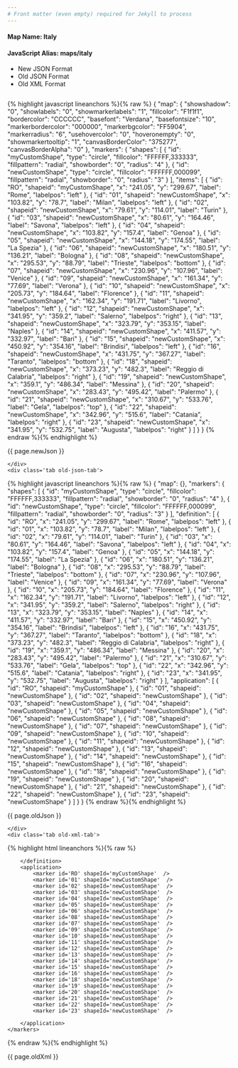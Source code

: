 ```yaml
---
# Front matter (even empty) required for Jekyll to process
---
```


#### Map Name: Italy

#### JavaScript Alias: maps/italy


<ul class='code-tabs'>
    <li class='active'>
        <a data-toggle='new-json'>New JSON Format</a>
    </li>
    <li>
        <a data-toggle='old-json'>Old JSON Format</a>
    </li>
    <li>
        <a data-toggle='old-xml'>Old XML Format</a>
    </li>
</ul>
<div class='tab-content'>
    <pre class='plain-code'></pre>
    <div class='tab new-json-tab active'>
{% highlight javascript lineanchors %}{% raw %}
{
    "map": {
        "showshadow": "0",
        "showlabels": "0",
        "showmarkerlabels": "1",
        "fillcolor": "F1f1f1",
        "bordercolor": "CCCCCC",
        "basefont": "Verdana",
        "basefontsize": "10",
        "markerbordercolor": "000000",
        "markerbgcolor": "FF5904",
        "markerradius": "6",
        "usehovercolor": "0",
        "hoveronempty": "0",
        "showmarkertooltip": "1",
        "canvasBorderColor": "375277",
        "canvasBorderAlpha": "0"
    },
    "markers": {
        "shapes": [
            {
                "id": "myCustomShape",
                "type": "circle",
                "fillcolor": "FFFFFF,333333",
                "fillpattern": "radial",
                "showborder": "0",
                "radius": "4"
            },
            {
                "id": "newCustomShape",
                "type": "circle",
                "fillcolor": "FFFFFF,000099",
                "fillpattern": "radial",
                "showborder": "0",
                "radius": "3"
            }
        ],
        "items": [
            {
                "id": "RO",
                "shapeid": "myCustomShape",
                "x": "241.05",
                "y": "299.67",
                "label": "Rome",
                "labelpos": "left"
            },
            {
                "id": "01",
                "shapeid": "newCustomShape",
                "x": "103.82",
                "y": "78.7",
                "label": "Milan",
                "labelpos": "left"
            },
            {
                "id": "02",
                "shapeid": "newCustomShape",
                "x": "79.61",
                "y": "114.01",
                "label": "Turin"
            },
            {
                "id": "03",
                "shapeid": "newCustomShape",
                "x": "80.61",
                "y": "164.46",
                "label": "Savona",
                "labelpos": "left"
            },
            {
                "id": "04",
                "shapeid": "newCustomShape",
                "x": "103.82",
                "y": "157.4",
                "label": "Genoa"
            },
            {
                "id": "05",
                "shapeid": "newCustomShape",
                "x": "144.18",
                "y": "174.55",
                "label": "La Spezia"
            },
            {
                "id": "06",
                "shapeid": "newCustomShape",
                "x": "180.51",
                "y": "136.21",
                "label": "Bologna"
            },
            {
                "id": "08",
                "shapeid": "newCustomShape",
                "x": "295.53",
                "y": "88.79",
                "label": "Trieste",
                "labelpos": "bottom"
            },
            {
                "id": "07",
                "shapeid": "newCustomShape",
                "x": "230.96",
                "y": "107.96",
                "label": "Venice"
            },
            {
                "id": "09",
                "shapeid": "newCustomShape",
                "x": "161.34",
                "y": "77.69",
                "label": "Verona"
            },
            {
                "id": "10",
                "shapeid": "newCustomShape",
                "x": "205.73",
                "y": "184.64",
                "label": "Florence"
            },
            {
                "id": "11",
                "shapeid": "newCustomShape",
                "x": "162.34",
                "y": "191.71",
                "label": "Livorno",
                "labelpos": "left"
            },
            {
                "id": "12",
                "shapeid": "newCustomShape",
                "x": "341.95",
                "y": "359.2",
                "label": "Salerno",
                "labelpos": "right"
            },
            {
                "id": "13",
                "shapeid": "newCustomShape",
                "x": "323.79",
                "y": "353.15",
                "label": "Naples"
            },
            {
                "id": "14",
                "shapeid": "newCustomShape",
                "x": "411.57",
                "y": "332.97",
                "label": "Bari"
            },
            {
                "id": "15",
                "shapeid": "newCustomShape",
                "x": "450.92",
                "y": "354.16",
                "label": "Brindisi",
                "labelpos": "left"
            },
            {
                "id": "16",
                "shapeid": "newCustomShape",
                "x": "431.75",
                "y": "367.27",
                "label": "Taranto",
                "labelpos": "bottom"
            },
            {
                "id": "18",
                "shapeid": "newCustomShape",
                "x": "373.23",
                "y": "482.3",
                "label": "Reggio di Calabria",
                "labelpos": "right"
            },
            {
                "id": "19",
                "shapeid": "newCustomShape",
                "x": "359.1",
                "y": "486.34",
                "label": "Messina"
            },
            {
                "id": "20",
                "shapeid": "newCustomShape",
                "x": "283.43",
                "y": "495.42",
                "label": "Palermo"
            },
            {
                "id": "21",
                "shapeid": "newCustomShape",
                "x": "310.67",
                "y": "533.76",
                "label": "Gela",
                "labelpos": "top"
            },
            {
                "id": "22",
                "shapeid": "newCustomShape",
                "x": "342.96",
                "y": "515.6",
                "label": "Catania",
                "labelpos": "right"
            },
            {
                "id": "23",
                "shapeid": "newCustomShape",
                "x": "341.95",
                "y": "532.75",
                "label": "Augusta",
                "labelpos": "right"
            }
        ]
    }
}
{% endraw %}{% endhighlight %}


<p class='text-success'>{{ page.newJson }}</p>

    </div>
    <div class='tab old-json-tab'>
{% highlight javascript lineanchors %}{% raw %}
{
    "map": {},
    "markers": {
        "shapes": [
            {
                "id": "myCustomShape",
                "type": "circle",
                "fillcolor": "FFFFFF,333333",
                "fillpattern": "radial",
                "showborder": "0",
                "radius": "4"
            },
            {
                "id": "newCustomShape",
                "type": "circle",
                "fillcolor": "FFFFFF,000099",
                "fillpattern": "radial",
                "showborder": "0",
                "radius": "3"
            }
        ],
        "definition": [
            {
                "id": "RO",
                "x": "241.05",
                "y": "299.67",
                "label": "Rome",
                "labelpos": "left"
            },
            {
                "id": "01",
                "x": "103.82",
                "y": "78.7",
                "label": "Milan",
                "labelpos": "left"
            },
            {
                "id": "02",
                "x": "79.61",
                "y": "114.01",
                "label": "Turin"
            },
            {
                "id": "03",
                "x": "80.61",
                "y": "164.46",
                "label": "Savona",
                "labelpos": "left"
            },
            {
                "id": "04",
                "x": "103.82",
                "y": "157.4",
                "label": "Genoa"
            },
            {
                "id": "05",
                "x": "144.18",
                "y": "174.55",
                "label": "La Spezia"
            },
            {
                "id": "06",
                "x": "180.51",
                "y": "136.21",
                "label": "Bologna"
            },
            {
                "id": "08",
                "x": "295.53",
                "y": "88.79",
                "label": "Trieste",
                "labelpos": "bottom"
            },
            {
                "id": "07",
                "x": "230.96",
                "y": "107.96",
                "label": "Venice"
            },
            {
                "id": "09",
                "x": "161.34",
                "y": "77.69",
                "label": "Verona"
            },
            {
                "id": "10",
                "x": "205.73",
                "y": "184.64",
                "label": "Florence"
            },
            {
                "id": "11",
                "x": "162.34",
                "y": "191.71",
                "label": "Livorno",
                "labelpos": "left"
            },
            {
                "id": "12",
                "x": "341.95",
                "y": "359.2",
                "label": "Salerno",
                "labelpos": "right"
            },
            {
                "id": "13",
                "x": "323.79",
                "y": "353.15",
                "label": "Naples"
            },
            {
                "id": "14",
                "x": "411.57",
                "y": "332.97",
                "label": "Bari"
            },
            {
                "id": "15",
                "x": "450.92",
                "y": "354.16",
                "label": "Brindisi",
                "labelpos": "left"
            },
            {
                "id": "16",
                "x": "431.75",
                "y": "367.27",
                "label": "Taranto",
                "labelpos": "bottom"
            },
            {
                "id": "18",
                "x": "373.23",
                "y": "482.3",
                "label": "Reggio di Calabria",
                "labelpos": "right"
            },
            {
                "id": "19",
                "x": "359.1",
                "y": "486.34",
                "label": "Messina"
            },
            {
                "id": "20",
                "x": "283.43",
                "y": "495.42",
                "label": "Palermo"
            },
            {
                "id": "21",
                "x": "310.67",
                "y": "533.76",
                "label": "Gela",
                "labelpos": "top"
            },
            {
                "id": "22",
                "x": "342.96",
                "y": "515.6",
                "label": "Catania",
                "labelpos": "right"
            },
            {
                "id": "23",
                "x": "341.95",
                "y": "532.75",
                "label": "Augusta",
                "labelpos": "right"
            }
        ],
        "application": [
            {
                "id": "RO",
                "shapeid": "myCustomShape"
            },
            {
                "id": "01",
                "shapeid": "newCustomShape"
            },
            {
                "id": "02",
                "shapeid": "newCustomShape"
            },
            {
                "id": "03",
                "shapeid": "newCustomShape"
            },
            {
                "id": "04",
                "shapeid": "newCustomShape"
            },
            {
                "id": "05",
                "shapeid": "newCustomShape"
            },
            {
                "id": "06",
                "shapeid": "newCustomShape"
            },
            {
                "id": "08",
                "shapeid": "newCustomShape"
            },
            {
                "id": "07",
                "shapeid": "newCustomShape"
            },
            {
                "id": "09",
                "shapeid": "newCustomShape"
            },
            {
                "id": "10",
                "shapeid": "newCustomShape"
            },
            {
                "id": "11",
                "shapeid": "newCustomShape"
            },
            {
                "id": "12",
                "shapeid": "newCustomShape"
            },
            {
                "id": "13",
                "shapeid": "newCustomShape"
            },
            {
                "id": "14",
                "shapeid": "newCustomShape"
            },
            {
                "id": "15",
                "shapeid": "newCustomShape"
            },
            {
                "id": "16",
                "shapeid": "newCustomShape"
            },
            {
                "id": "18",
                "shapeid": "newCustomShape"
            },
            {
                "id": "19",
                "shapeid": "newCustomShape"
            },
            {
                "id": "20",
                "shapeid": "newCustomShape"
            },
            {
                "id": "21",
                "shapeid": "newCustomShape"
            },
            {
                "id": "22",
                "shapeid": "newCustomShape"
            },
            {
                "id": "23",
                "shapeid": "newCustomShape"
            }
        ]
    }
}
{% endraw %}{% endhighlight %}


<p class='text-success'>{{ page.oldJson }}</p>

    </div>
    <div class='tab old-xml-tab'>
{% highlight html lineanchors %}{% raw %}
<map>
	<markers>
	   <shapes>
	        <shape id='myCustomShape' type='circle' fillColor='FFFFFF,333333' fillpattern='radial' showborder='0' radius='4'/>
			<shape id='newCustomShape' type='circle' fillColor='FFFFFF,000099' fillpattern='radial' showborder='0' radius='3'/>
		</shapes>
		<definition>
			<marker id='RO' x='241.05' y='299.67' label='Rome' labelPos='left'  />
			<marker id='01' x='103.82' y='78.7' label='Milan' labelPos='left' />
			<marker id='02' x='79.61' y='114.01' label='Turin'  />
			<marker id='03' x='80.61' y='164.46' label='Savona' labelpos='left' />
			<marker id='04' x='103.82' y='157.4' label='Genoa'  />
			<marker id='05' x='144.18' y='174.55' label='La Spezia' />
			<marker id='06' x='180.51' y='136.21' label='Bologna'  />
			<marker id='08' x='295.53' y='88.79' label='Trieste' labelPos='bottom' />
			<marker id='07' x='230.96' y='107.96' label='Venice'  />
			<marker id='09' x='161.34' y='77.69' label='Verona'  />
			<marker id='10' x='205.73' y='184.64' label='Florence'  />
			<marker id='11' x='162.34' y='191.71' label='Livorno' labelPos='left'  />
			<marker id='12' x='341.95' y='359.2' label='Salerno' labelPos='right'  />
			<marker id='13' x='323.79' y='353.15' label='Naples'  />
			<marker id='14' x='411.57' y='332.97' label='Bari'  />
			<marker id='15' x='450.92' y='354.16' label='Brindisi' labelPos='left' />
			<marker id='16' x='431.75' y='367.27' label='Taranto' labelPos='bottom'  />
			<marker id='18' x='373.23' y='482.3' label='Reggio di Calabria' labelPos='right'  />
			<marker id='19' x='359.1' y='486.34' label='Messina'  />
			<marker id='20' x='283.43' y='495.42' label='Palermo'  />
			<marker id='21' x='310.67' y='533.76' label='Gela' labelPos='top'  />
			<marker id='22' x='342.96' y='515.6' label='Catania' labelPos='right'  />
			<marker id='23' x='341.95' y='532.75' label='Augusta' labelPos='right'  />

		</definition>
		<application>
			<marker id='RO' shapeId='myCustomShape'  />
			<marker id='01' shapeId='newCustomShape'  />
			<marker id='02' shapeId='newCustomShape'  />
			<marker id='03' shapeId='newCustomShape'  />
			<marker id='04' shapeId='newCustomShape'  />
			<marker id='05' shapeId='newCustomShape'  />
			<marker id='06' shapeId='newCustomShape'  />
			<marker id='08' shapeId='newCustomShape'  />
			<marker id='07' shapeId='newCustomShape'  />
			<marker id='09' shapeId='newCustomShape'  />
			<marker id='10' shapeId='newCustomShape'  />
			<marker id='11' shapeId='newCustomShape'  />
			<marker id='12' shapeId='newCustomShape'  />
			<marker id='13' shapeId='newCustomShape'  />
			<marker id='14' shapeId='newCustomShape'  />
			<marker id='15' shapeId='newCustomShape'  />
			<marker id='16' shapeId='newCustomShape'  />
			<marker id='18' shapeId='newCustomShape'  />
			<marker id='19' shapeId='newCustomShape'  />
			<marker id='20' shapeId='newCustomShape'  />
			<marker id='21' shapeId='newCustomShape'  />
			<marker id='22' shapeId='newCustomShape'  />
			<marker id='23' shapeId='newCustomShape'  />

		</application>
	</markers>
</map>
{% endraw %}{% endhighlight %}

<p class='text-success'>{{ page.oldXml }}</p>

</div>
</div>

